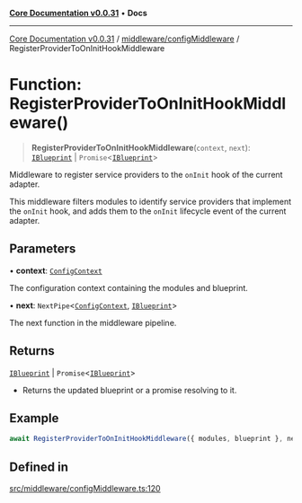 [**Core Documentation v0.0.31**](../../../README.md) • **Docs**

***

[Core Documentation v0.0.31](../../../modules.md) / [middleware/configMiddleware](../README.md) / RegisterProviderToOnInitHookMiddleware

# Function: RegisterProviderToOnInitHookMiddleware()

> **RegisterProviderToOnInitHookMiddleware**(`context`, `next`): [`IBlueprint`](../../../definitions/type-aliases/IBlueprint.md) \| `Promise`\<[`IBlueprint`](../../../definitions/type-aliases/IBlueprint.md)\>

Middleware to register service providers to the `onInit` hook of the current adapter.

This middleware filters modules to identify service providers that implement the `onInit` hook,
and adds them to the `onInit` lifecycle event of the current adapter.

## Parameters

• **context**: [`ConfigContext`](../../../definitions/interfaces/ConfigContext.md)

The configuration context containing the modules and blueprint.

• **next**: `NextPipe`\<[`ConfigContext`](../../../definitions/interfaces/ConfigContext.md), [`IBlueprint`](../../../definitions/type-aliases/IBlueprint.md)\>

The next function in the middleware pipeline.

## Returns

[`IBlueprint`](../../../definitions/type-aliases/IBlueprint.md) \| `Promise`\<[`IBlueprint`](../../../definitions/type-aliases/IBlueprint.md)\>

- Returns the updated blueprint or a promise resolving to it.

## Example

```typescript
await RegisterProviderToOnInitHookMiddleware({ modules, blueprint }, next);
```

## Defined in

[src/middleware/configMiddleware.ts:120](https://github.com/stonemjs/core/blob/c4dbb69a8c86aa6134b62f7d9cac7dabb444c749/src/middleware/configMiddleware.ts#L120)
